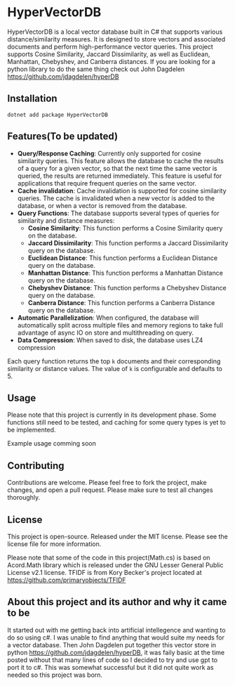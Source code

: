 # HyperVectorDB

HyperVectorDB is a local vector database built in C# that supports various distance/similarity measures. It is designed to store vectors and associated documents and perform high-performance vector queries. This project supports Cosine Similarity, Jaccard Dissimilarity, as well as Euclidean, Manhattan, Chebyshev, and Canberra distances.
If you are looking for a python library to do the same thing check out John Dagdelen https://github.com/jdagdelen/hyperDB

## Installation

```
dotnet add package HyperVectorDB
```


## Features(To be updated)

- **Query/Response Caching**: Currently only supported for cosine similarity queries. This feature allows the database to cache the results of a query for a given vector, so that the next time the same vector is queried, the results are returned immediately. This feature is useful for applications that require frequent queries on the same vector.
- **Cache invalidation**: Cache invalidation is supported for cosine similarity queries. The cache is invalidated when a new vector is added to the database, or when a vector is removed from the database.
- **Query Functions**: The database supports several types of queries for similarity and distance measures:
  - **Cosine Similarity**: This function performs a Cosine Similarity query on the database.
  - **Jaccard Dissimilarity**: This function performs a Jaccard Dissimilarity query on the database.
  - **Euclidean Distance**: This function performs a Euclidean Distance query on the database.
  - **Manhattan Distance**: This function performs a Manhattan Distance query on the database.
  - **Chebyshev Distance**: This function performs a Chebyshev Distance query on the database.
  - **Canberra Distance**: This function performs a Canberra Distance query on the database.
- **Automatic Parallelization**: When configured, the database will automatically split across multiple files and memory regions to take full advantage of async IO on store and multithreading on query.
- **Data Compression**: When saved to disk, the database uses LZ4 compression

Each query function returns the top `k` documents and their corresponding similarity or distance values. The value of `k` is configurable and defaults to 5.

## Usage

Please note that this project is currently in its development phase. Some functions still need to be tested, and caching for some query types is yet to be implemented.

Example usage comming soon

## Contributing

Contributions are welcome. Please feel free to fork the project, make changes, and open a pull request. Please make sure to test all changes thoroughly.

## License

This project is open-source. Released under the MIT license. Please see the license file for more information.

Please note that some of the code in this project(Math.cs) is based on Acord.Math library which is released under the GNU Lesser General Public License v2.1 license.
TFIDF is from Kory Becker's project located at https://github.com/primaryobjects/TFIDF

## About this project and its author and why it came to be

It started out with me getting back into artificial intellegence and wanting to do so using c#.  I was unable to find anything that would suite my needs for a vector database.  Then John Dagdelen put together this vector store in python https://github.com/jdagdelen/hyperDB,  it was faily basic at the time posted without that many lines of code so I decided to try and use gpt to port it to c#.  This was somewhat successful but it did not quite work as needed so this project was born.
